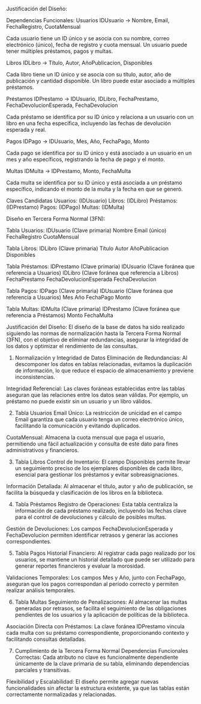 
Justificación del Diseño:

Dependencias Funcionales:
Usuarios
IDUsuario → Nombre, Email, FechaRegistro, CuotaMensual

Cada usuario tiene un ID único y se asocia con su nombre, correo electrónico (único), fecha de registro y cuota mensual. Un usuario puede tener múltiples préstamos, pagos y multas.

Libros
IDLibro → Título, Autor, AñoPublicacion, Disponibles

Cada libro tiene un ID único y se asocia con su título, autor, año de publicación y cantidad disponible. Un libro puede estar asociado a múltiples préstamos.

Préstamos
IDPrestamo → IDUsuario, IDLibro, FechaPrestamo, FechaDevolucionEsperada, FechaDevolucion

Cada préstamo se identifica por su ID único y relaciona a un usuario con un libro en una fecha específica, incluyendo las fechas de devolución esperada y real.

Pagos
IDPago → IDUsuario, Mes, Año, FechaPago, Monto

Cada pago se identifica por su ID único y está asociado a un usuario en un mes y año específicos, registrando la fecha de pago y el monto.

Multas
IDMulta → IDPrestamo, Monto, FechaMulta

Cada multa se identifica por su ID único y está asociada a un préstamo específico, indicando el monto de la multa y la fecha en que se generó.

Claves Candidatas
Usuarios: (IDUsuario)
Libros: (IDLibro)
Préstamos: (IDPrestamo)
Pagos: (IDPago)
Multas: (IDMulta)


Diseño en Tercera Forma Normal (3FN):

Tabla Usuarios:
IDUsuario (Clave primaria)
Nombre
Email (único)
FechaRegistro
CuotaMensual

Tabla Libros:
IDLibro (Clave primaria)
Título
Autor
AñoPublicacion
Disponibles

Tabla Préstamos:
IDPrestamo (Clave primaria)
IDUsuario (Clave foránea que referencia a Usuarios)
IDLibro (Clave foránea que referencia a Libros)
FechaPrestamo
FechaDevolucionEsperada
FechaDevolucion

Tabla Pagos:
IDPago (Clave primaria)
IDUsuario (Clave foránea que referencia a Usuarios)
Mes
Año
FechaPago
Monto

Tabla Multas:
IDMulta (Clave primaria)
IDPrestamo (Clave foránea que referencia a Préstamos)
Monto
FechaMulta

Justificación del Diseño:
El diseño de la base de datos ha sido realizado siguiendo las normas de normalización hasta la Tercera Forma Normal (3FN), con el objetivo de eliminar redundancias, asegurar la integridad de los datos y optimizar el rendimiento de las consultas.

1. Normalización y Integridad de Datos
Eliminación de Redundancias: Al descomponer los datos en tablas relacionadas, evitamos la duplicación de información, lo que reduce el espacio de almacenamiento y previene inconsistencias.

Integridad Referencial: Las claves foráneas establecidas entre las tablas aseguran que las relaciones entre los datos sean válidas. Por ejemplo, un préstamo no puede existir sin un usuario y un libro válidos.

2. Tabla Usuarios
Email Único: La restricción de unicidad en el campo Email garantiza que cada usuario tenga un correo electrónico único, facilitando la comunicación y evitando duplicados.

CuotaMensual: Almacena la cuota mensual que paga el usuario, permitiendo una fácil actualización y consulta de este dato para fines administrativos y financieros.

3. Tabla Libros
Control de Inventario: El campo Disponibles permite llevar un seguimiento preciso de los ejemplares disponibles de cada libro, esencial para gestionar los préstamos y evitar sobreasignaciones.

Información Detallada: Al almacenar el título, autor y año de publicación, se facilita la búsqueda y clasificación de los libros en la biblioteca.

4. Tabla Préstamos
Registro de Operaciones: Esta tabla centraliza la información de cada préstamo realizado, incluyendo las fechas clave para el control de devoluciones y cálculo de posibles multas.

Gestión de Devoluciones: Los campos FechaDevolucionEsperada y FechaDevolucion permiten identificar retrasos y generar las acciones correspondientes.

5. Tabla Pagos
Historial Financiero: Al registrar cada pago realizado por los usuarios, se mantiene un historial detallado que puede ser utilizado para generar reportes financieros y evaluar la morosidad.

Validaciones Temporales: Los campos Mes y Año, junto con FechaPago, aseguran que los pagos correspondan al período correcto y permiten realizar análisis temporales.

6. Tabla Multas
Seguimiento de Penalizaciones: Al almacenar las multas generadas por retrasos, se facilita el seguimiento de las obligaciones pendientes de los usuarios y la aplicación de políticas de la biblioteca.

Asociación Directa con Préstamos: La clave foránea IDPrestamo vincula cada multa con su préstamo correspondiente, proporcionando contexto y facilitando consultas detalladas.

7. Cumplimiento de la Tercera Forma Normal
Dependencias Funcionales Correctas: Cada atributo no clave es funcionalmente dependiente únicamente de la clave primaria de su tabla, eliminando dependencias parciales y transitivas.

Flexibilidad y Escalabilidad: El diseño permite agregar nuevas funcionalidades sin afectar la estructura existente, ya que las tablas están correctamente normalizadas y relacionadas.

